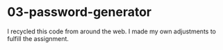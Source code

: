 # 03-password-generator
I recycled this code from around the web. I made my own adjustments to fulfill the assignment. 